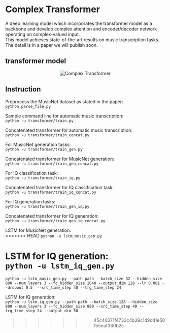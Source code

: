# Complex Transformer
A deep learning model which incorporates the transformer model as a backbone and develop complex attention and encoder/decoder network operating on complex-valued input.<br />
This model achieves state-of-the-art results on music transcription tasks. The detail is in a paper we will publish soon.

## transformer model
<p align="center">
  <img src="https://github.com/martinmamql/dl_signal/blob/master/img/transformer.png" alt="Complex Transformer"/>
</p>

## Instruction
Preprocess the MusicNet dataset as stated in the paper: <br />
`python parse_file.py`<br />

Sample command line for automatic music transcription: <br />
`python -u transformer/train.py`<br />

Concatenated transformer for automatic music transcription: <br />
`python -u transformer/train_concat.py`<br />

For MusicNet generation tasks: <br />
`python -u transformer/train_gen.py`<br />

Concatenated transformer for MusicNet generation: <br />
`python -u transformer/train_gen_concat.py`<br />

For IQ classification task: <br />
`python -u transformer/train_iq.py`<br />

Concatenated transformer for IQ classification task: <br />
`python -u transformer/train_iq_concat.py`<br />

For IQ generation tasks: <br />
`python -u transformer/train_gen_iq.py`<br />

Concatenated transformer for IQ generation: <br />
`python -u transformer/train_gen_iq_concat.py`<br />

LSTM for MusicNet generation: <br />
<<<<<<< HEAD
`python -u lstm_music_gen.py`<br />

LSTM for IQ generation: <br />
`python -u lstm_iq_gen.py`<br />
=======
`python -u lstm_music_gen.py --path path --batch_size 32 --hidden_size 800 --num_layers 3 --fc_hidden_size 2048 --output_dim 128 --lr 0.001 --dropout 0.5  --src_time_step 40 --trg_time_step 24`<br />

LSTM for IQ generation: <br />
`python -u lstm_iq_gen.py --path path --batch_size 128 --hidden_size 800 --num_layers 3 --fc_hidden_size 800 --src_time_step 40 --trg_time_step 24 --output_dim 50`<br />
>>>>>>> 45c40071f4733c4b39c1d9cd1e501b5eaf360b2c
<!-- To configure parameters, directly configure it through command line.<br />
## Path Configuration
Example: `python -u transformer_train.py --path PATH`
## Parameter Tuning
All the parameters you can tune are in the argparser section of train*.py or lstm*.py file.


